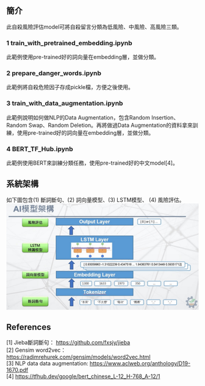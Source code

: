## 簡介
此自殺風險評估model可將自殺留言分類為低風險、中風險、高風險三類。  
### 1 train_with_pretrained_embedding.ipynb
此範例使用pre-trained好的詞向量在embedding層，並做分類。  
### 2 prepare_danger_words.ipynb
此範例將自殺危險因子存成pickle檔，方便之後使用。  
### 3 train_with_data_augmentation.ipynb
此範例說明如何做NLP的Data Augmentation，包含Random Insertion、Random Swap、Random Deletion。再將做過Data Augmentation的資料拿來訓練，使用pre-trained好的詞向量在embedding層，並做分類。  
### 4 BERT_TF_Hub.ipynb
此範例使用BERT來訓練分類任務，使用pre-trained好的中文model[4]。  

## 系統架構
如下圖包含(1) 斷詞斷句、(2) 詞向量模型、(3) LSTM模型、 (4) 風險評估。  
![image1](images/01.jpg)  

## References
[1] Jieba斷詞斷句： https://github.com/fxsjy/jieba  
[2] Gensim word2vec： https://radimrehurek.com/gensim/models/word2vec.html  
[3] NLP data data augmentation: https://www.aclweb.org/anthology/D19-1670.pdf  
[4] https://tfhub.dev/google/bert_chinese_L-12_H-768_A-12/1  
